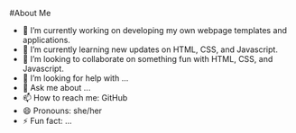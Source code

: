 #About Me

- 🔭 I’m currently working on developing my own webpage templates and applications.
- 🌱 I’m currently learning new updates on HTML, CSS, and Javascript.
- 👯 I’m looking to collaborate on something fun with HTML, CSS, and Javascript.
- 🤔 I’m looking for help with ...
- 💬 Ask me about ...
- 📫 How to reach me: GitHub
- 😄 Pronouns: she/her
- ⚡ Fun fact: ...

